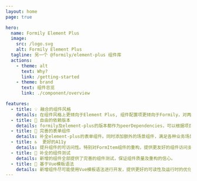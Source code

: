 ```yaml
---
layout: home
page: true

hero:
  name: Formily Element Plus
  image:
    src: /logo.svg
    alt: Formily Element Plus
  tagline: 另一个 @formily/element-plus 组件库
  actions:
    - theme: alt
      text: Why?
      link: /getting-started
    - theme: brand
      text: 组件总览
      link: ./component/overview

features:
  - title: 💡 融合的组件风格
    details: 在组件风格上更倾向于Element Plus, 组件配置项更倾向于Formily，对两者冲突的配置项采取均衡的取舍，保证灵活性和风格的统一。
  - title: 🔌 自由的依赖版本
    details: formily及element-plus的版本都作为peerDependencies，可以根据项目需要选择自己需要的element-plus版本。
  - title: 🔑 完善的表单组件
    details: 补全element-plus的表单组件。同时添加额外的场景组件，满足各种业务场景。
  - title: ♿️  更好的A11y
    details: 提升组件的可访问性。特别对FormItem组件的重构，提供更友好的组件访问支持及视觉反馈。
  - title: 🧪 补全的组件测试
    details: 新增的组件全部提供了完善的组件测试，保证组件质量及重构的信心。
  - title: 📝 基于Vue模板语法
    details: 新增组件尽可能使用Vue模板语法进行开发，提供更好的可读性及运行时的优化，使得代码更易维护，性能更好。
---
```


<style>
:root {
  --vp-home-hero-name-color: transparent;
  --vp-home-hero-name-background: -webkit-linear-gradient(120deg, #bd34fe 30%, #41d1ff);

  --vp-home-hero-image-background-image: linear-gradient(-45deg, #bd34fe 50%, #47caff 50%);
  --vp-home-hero-image-filter: blur(44px);
}

@media (min-width: 640px) {
  :root {
    --vp-home-hero-image-filter: blur(56px);
  }
}

@media (min-width: 960px) {
  :root {
    --vp-home-hero-image-filter: blur(68px);
  }
}
</style>
